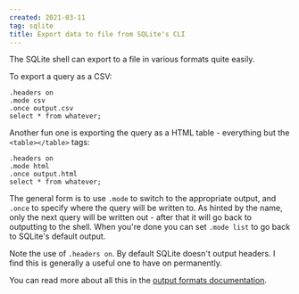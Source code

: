 ```yaml
---
created: 2021-03-11
tag: sqlite
title: Export data to file from SQLite's CLI
---
```

The SQLite shell can export to a file in various formats quite easily.

To export a query as a CSV:

```
.headers on
.mode csv
.once output.csv
select * from whatever;
```

Another fun one is exporting the query as a HTML table - everything but the
`<table></table>` tags:

```
.headers on
.mode html
.once output.html
select * from whatever;
```

The general form is to use `.mode` to switch to the appropriate output, and `.once` to
specify where the query will be written to. As hinted by the name, only the next query
will be written out - after that it will go back to outputting to the shell. When you're
done you can set `.mode list` to go back to SQLite's default output.

Note the use of `.headers on`. By default SQLite doesn't output headers. I find this is
generally a useful one to have on permanently.

You can read more about all this in the
[output formats documentation](https://sqlite.org/cli.html#changing_output_formats).
